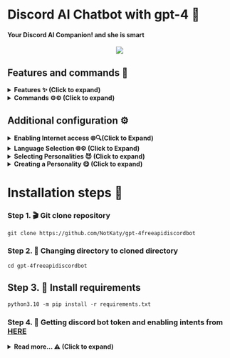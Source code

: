 # Discord AI Chatbot with gpt-4 🤖
#### Your Discord AI Companion! and she is smart

<div align="center">
  <a href="https://discord.gg/FXMS2stUpq">
    <img src="https://discord.com/api/guilds/1104204401771544608/widget.png?style=banner2">
  </a>
</div>

## Features and commands 🌟

</details>

<details>
<summary><strong>Features ✨ (Click to expand) </strong></summary>

- [x] Hybrid Command System: Get the best of slash and normal commands. It's like a buffet! ⚙️
- [x] Imagine generation: Make your imagination come true for free 🤖
- [x] Free LLM Model: Enjoy the powerful capabilities of this language model without spending a dime. 🤖
- [x] Mention Recognition: The bot always responds when you mention it or say its name. It's as attentive as a squirrel spotting a shiny acorn! ⚙️
- [x] Message Handling: The bot knows when you're replying to someone else, so it won't cause confusion. It's like having a mind reader in your server! 🪄
- [x] Channel-Specific Responses: Use the `/toggleactive` command to chill the bot in a specific channel. ⚙️
- [x] GPT 4 model: Leverage the power of GPT model for advanced language processing capabilities. 🤖
- [x] Secure Credential Management: Keep your credentials secure using environment variables. 🔑
- [x] Web Access: Web Access is now available! Unlock a whole new level of awesomeness. 🌐
- [ ] YouTube Video Summarizer: This is a feature that utilizes the power of the Language Model (LLM) to generate summaries of YouTube videos. 🌐
- [ ] Speech recognition: Coming soon! Get ready for an LLM-powered voice assistant.

</details>

<details>
<summary><strong>Commands ⚙️⚙️ (Click to expand) </strong></summary>

- [x] `/help`: Get all other commands. ⚙️
- [x] `/imagine`: Generate an image using `Imaginepy` 🖼️
- [x] `/ping`: Get a "Pong" response from the bot. 🏓
- [x] `/setup`: Toggle active channels. 🔀
- [x] `/clear`: Clear the message history. 🗑️
- [x] `/support`: Need Support?
</details>

## Additional configuration ⚙️

<details>
<summary><strong>Enabling Internet access 🌐🔍(Click to Expand)</strong></summary>

To ensure that the bot has access to the most up-to-date information, you can enable internet access by setting the `INTERNET_ACCESS` parameter to true in the `config.yml` file. This will allow the bot to retrieve information beyond the data it was initially trained on, which was only available up until 2021.

You can also set the maximum search results. that is max of 204,800,000,000 but may take more ram cuz 204,800,000,000 takes 2GB of ram. very big. 10240 takes up 64MB of ram that is okay 
  
</details>

<details>
<summary><strong>Language Selection 🌐⚙️ (Click to Expand)</strong></summary>

To select a Language, set the value of `"LANGUAGE"` of `config.yml` with the valid Language Codes listed below:
  
- `en` - English
- `fr` - French

Your language not listed? Create an issue.
  
</details>

<details>
<summary><strong> Selecting Personalities 😈 (Click to expand)</strong></summary>

To select one of the pre-existing Personalities set the values of "INSTRUCTIONS" with the current values of `none` or `ProjectExperimentalprompt` in `config.yml`
  
- `none`: An GPT-4 Bot without anything. no personality. nothing just GPT-4 without anything that is stock openai gpt

- `ProjectExperimentalprompt`:  an Lily-gpt.ai clone beta channel personality is a reliable and neutral companion. 🤖

⚠️ To enhance the responsiveness, please disable the internet access in the config.yml file.

</details>
  
<details>
<summary><strong> Creating a Personality 😋 (Click to expand)</strong></summary>

To create a custom personality, follow these steps:
1. Create a `.txt` file like `custom.txt` inside the `instructions` folder.
2. Add the the way you want to bot to act in `custom.txt`
3. Open the `config.yaml` file and locate [line 12](https://github.com/mishalhossin/Discord-AI-Chatbot/blob/2626075fda36fa6463cb857d9885e6b05f438f60/config.json#L12).
4. Set the value of INSTRUCTIONS at [line 12](https://github.com/mishalhossin/Discord-AI-Chatbot/blob/2626075fda36fa6463cb857d9885e6b05f438f60/config.json#L12) as `"custom"` to specify the custom persona.

  
⚠️ You don't explicitly need use the name `custom` for persona name and set it in `config.json` 
  
</details>

# Installation steps  🚩
### Step 1. 🎬 Git clone repository
```
git clone https://github.com/NotKaty/gpt-4freeapidiscordbot
```
### Step 2. 📁 Changing directory to cloned directory
```
cd gpt-4freeapidiscordbot
```
## Step 3. 💾 Install requirements
```
python3.10 -m pip install -r requirements.txt
```
### Step 4. 🔑 Getting discord bot token and enabling intents from [HERE](https://discord.com/developers/applications)
<details>
<summary><strong>Read more...  ⚠️  (Click to expand)</strong></summary>


##### Select [application](https://discord.com/developers/applications)

##### Enable intents. but all the intents


##### Get the token (You know that idiot)


### Step 4.
<strong>Getting a Free Reverse OpenAI proxy Key 🔑

Follow these steps:

1. Join the Discord server by clicking on the following invite link: [KeyNoteAPI](https://discord.gg/aMmnvHyh)
2. Once you have joined the server, run the `/key-get` command in any text channel.
3. This command will provide you with a reverse OpenAI key. Remove kn- and go put it in

You can additionally enable `gpt-4` in `config.yml`
</strong>

### Step 5. 🔐 Rename `example.env` to `.env` and put the Discord bot token and your KeyNote API It will look like this:
```
DISCORD_TOKEN=
KeyNoteAPI=YourAPIKey

# Get Your API KEY at https://discord.gg/FXMS2stUpq or it will not run without a api key
# Katy is owner of this bot and u need api key to run bot
```
### Step 6. 🚀 Run the bot
```
python main.py
```
#### You may need to run as admin if you are on windows
### Step 7. 🔗 Invite the bot 
You can Invite your bot using the link in console
![image](https://user-images.githubusercontent.com/91066601/236673317-64a1789c-f6b1-48d7-ba1b-dbb18e7d802a.png)

#### There are 2 ways to talk to the AI
- Invite your bot and DM (Direct message) it | ⚠️ Make sure you have DM enabled in confing.yaml
- if you want it in server channel use **/setup** 
- For more awesome commands use **/help**


### Crafted with Care: Made with lots of love and attention to detail. ❤️
